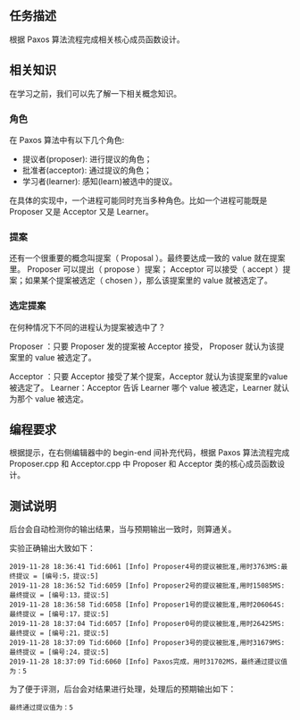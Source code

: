 ## 任务描述
根据 Paxos 算法流程完成相关核心成员函数设计。

## 相关知识
在学习之前，我们可以先了解一下相关概念知识。

### 角色
在 Paxos 算法中有以下几个角色:
* 提议者(proposer): 进行提议的角色；
* 批准者(acceptor): 通过提议的角色；
* 学习者(learner): 感知(learn)被选中的提议。

在具体的实现中，一个进程可能同时充当多种角色。比如一个进程可能既是 Proposer 又是 Acceptor 又是 Learner。

### 提案
还有一个很重要的概念叫提案（ Proposal ）。最终要达成一致的 value 就在提案里。
Proposer 可以提出（ propose ）提案； Acceptor 可以接受（ accept ）提案；如果某个提案被选定（ chosen ），那么该提案里的 value 就被选定了。

### 选定提案
在何种情况下不同的进程认为提案被选中了？

Proposer ：只要 Proposer 发的提案被 Acceptor 接受， Proposer 就认为该提案里的 value 被选定了。

Acceptor ：只要 Acceptor 接受了某个提案，Acceptor 就认为该提案里的value 被选定了。
Learner：Acceptor 告诉 Learner 哪个 value 被选定，Learner 就认为那个 value 被选定。

## 编程要求
根据提示，在右侧编辑器中的 begin-end 间补充代码，根据 Paxos 算法流程完成 Proposer.cpp 和 Acceptor.cpp 中 Proposer 和 Acceptor 类的核心成员函数设计。

## 测试说明
后台会自动检测你的输出结果，当与预期输出一致时，则算通关。

实验正确输出大致如下：
```
2019-11-28 18:36:41 Tid:6061 [Info] Proposer4号的提议被批准,用时3763MS:最终提议 = [编号:5，提议:5]
2019-11-28 18:36:52 Tid:6059 [Info] Proposer2号的提议被批准,用时15085MS:最终提议 = [编号:13，提议:5]
2019-11-28 18:36:58 Tid:6058 [Info] Proposer1号的提议被批准,用时206064S:最终提议 = [编号:17，提议:5]
2019-11-28 18:37:04 Tid:6057 [Info] Proposer0号的提议被批准,用时26425MS:最终提议 = [编号:21，提议:5]
2019-11-28 18:37:09 Tid:6060 [Info] Proposer3号的提议被批准,用时31679MS:最终提议 = [编号:24，提议:5]
2019-11-28 18:37:09 Tid:6060 [Info] Paxos完成，用时31702MS，最终通过提议值为：5
```

为了便于评测，后台会对结果进行处理，处理后的预期输出如下：
```
最终通过提议值为：5
```
